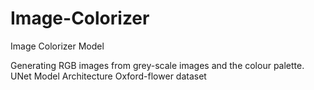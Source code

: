 # Image-Colorizer
Image Colorizer Model

Generating RGB images from grey-scale images and the colour palette.
UNet Model Architecture
Oxford-flower dataset

